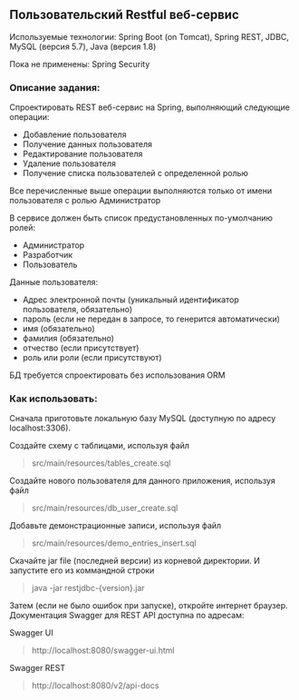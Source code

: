 ## Пользовательский Restful веб-сервис
Используемые технологии: Spring Boot (on Tomcat), Spring REST, JDBC, 
MySQL (версия 5.7), Java (версия 1.8)

Пока не применены: Spring Security 

### Описание задания:
Спроектировать REST веб-сервис на Spring, выполняющий следующие операции:
- Добавление пользователя
- Получение данных пользователя
- Редактирование пользователя
- Удаление пользователя
- Получение списка пользователей с определенной ролью

Все перечисленные выше операции выполняются только от имени пользователя с ролью Администратор

В сервисе должен быть список предустановленных по-умолчанию ролей: 
- Администратор 
- Разработчик 
- Пользователь

Данные пользователя:
- Адрес электронной почты (уникальный идентификатор пользователя, обязательно) 
- пароль (если не передан в запросе, то генерится автоматически)
- имя (обязательно)
- фамилия (обязательно) 
- отчество (если присутствует)
- роль или роли (если присутствуют)

БД требуется спроектировать без использования ORM

### Как использовать:
Сначала приготовьте локальную базу MySQL (доступную по адресу localhost:3306).


Создайте схему с таблицами, используя файл 
> src/main/resources/tables_create.sql

Создайте нового пользователя для данного приложения, используя файл
> src/main/resources/db\_user\_create.sql

Добавьте демонстрационные записи, используя файл
> src/main/resources/demo\_entries\_insert.sql


Скачайте jar file (последней версии) из корневой директории.
И запустите его из коммандной строки 
> java -jar restjdbc-{version}.jar 

Затем (если не было ошибок при запуске), откройте интернет браузер.
Документация Swagger для REST API доступна по адресам:

Swagger UI
> http://localhost:8080/swagger-ui.html

Swagger REST
> http://localhost:8080/v2/api-docs